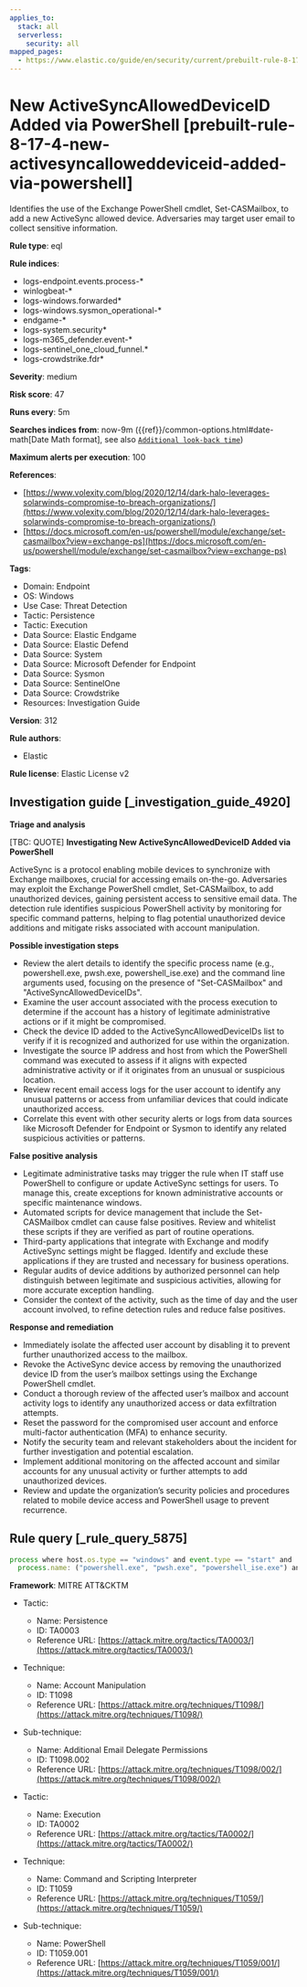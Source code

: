 ```yaml
---
applies_to:
  stack: all
  serverless:
    security: all
mapped_pages:
  - https://www.elastic.co/guide/en/security/current/prebuilt-rule-8-17-4-new-activesyncalloweddeviceid-added-via-powershell.html
---
```


# New ActiveSyncAllowedDeviceID Added via PowerShell [prebuilt-rule-8-17-4-new-activesyncalloweddeviceid-added-via-powershell]

Identifies the use of the Exchange PowerShell cmdlet, Set-CASMailbox, to add a new ActiveSync allowed device. Adversaries may target user email to collect sensitive information.

**Rule type**: eql

**Rule indices**:

* logs-endpoint.events.process-*
* winlogbeat-*
* logs-windows.forwarded*
* logs-windows.sysmon_operational-*
* endgame-*
* logs-system.security*
* logs-m365_defender.event-*
* logs-sentinel_one_cloud_funnel.*
* logs-crowdstrike.fdr*

**Severity**: medium

**Risk score**: 47

**Runs every**: 5m

**Searches indices from**: now-9m ({{ref}}/common-options.html#date-math[Date Math format], see also [`Additional look-back time`](docs-content://solutions/security/detect-and-alert/create-detection-rule.md#rule-schedule))

**Maximum alerts per execution**: 100

**References**:

* [https://www.volexity.com/blog/2020/12/14/dark-halo-leverages-solarwinds-compromise-to-breach-organizations/](https://www.volexity.com/blog/2020/12/14/dark-halo-leverages-solarwinds-compromise-to-breach-organizations/)
* [https://docs.microsoft.com/en-us/powershell/module/exchange/set-casmailbox?view=exchange-ps](https://docs.microsoft.com/en-us/powershell/module/exchange/set-casmailbox?view=exchange-ps)

**Tags**:

* Domain: Endpoint
* OS: Windows
* Use Case: Threat Detection
* Tactic: Persistence
* Tactic: Execution
* Data Source: Elastic Endgame
* Data Source: Elastic Defend
* Data Source: System
* Data Source: Microsoft Defender for Endpoint
* Data Source: Sysmon
* Data Source: SentinelOne
* Data Source: Crowdstrike
* Resources: Investigation Guide

**Version**: 312

**Rule authors**:

* Elastic

**Rule license**: Elastic License v2

## Investigation guide [_investigation_guide_4920]

**Triage and analysis**

[TBC: QUOTE]
**Investigating New ActiveSyncAllowedDeviceID Added via PowerShell**

ActiveSync is a protocol enabling mobile devices to synchronize with Exchange mailboxes, crucial for accessing emails on-the-go. Adversaries may exploit the Exchange PowerShell cmdlet, Set-CASMailbox, to add unauthorized devices, gaining persistent access to sensitive email data. The detection rule identifies suspicious PowerShell activity by monitoring for specific command patterns, helping to flag potential unauthorized device additions and mitigate risks associated with account manipulation.

**Possible investigation steps**

* Review the alert details to identify the specific process name (e.g., powershell.exe, pwsh.exe, powershell_ise.exe) and the command line arguments used, focusing on the presence of "Set-CASMailbox" and "ActiveSyncAllowedDeviceIDs".
* Examine the user account associated with the process execution to determine if the account has a history of legitimate administrative actions or if it might be compromised.
* Check the device ID added to the ActiveSyncAllowedDeviceIDs list to verify if it is recognized and authorized for use within the organization.
* Investigate the source IP address and host from which the PowerShell command was executed to assess if it aligns with expected administrative activity or if it originates from an unusual or suspicious location.
* Review recent email access logs for the user account to identify any unusual patterns or access from unfamiliar devices that could indicate unauthorized access.
* Correlate this event with other security alerts or logs from data sources like Microsoft Defender for Endpoint or Sysmon to identify any related suspicious activities or patterns.

**False positive analysis**

* Legitimate administrative tasks may trigger the rule when IT staff use PowerShell to configure or update ActiveSync settings for users. To manage this, create exceptions for known administrative accounts or specific maintenance windows.
* Automated scripts for device management that include the Set-CASMailbox cmdlet can cause false positives. Review and whitelist these scripts if they are verified as part of routine operations.
* Third-party applications that integrate with Exchange and modify ActiveSync settings might be flagged. Identify and exclude these applications if they are trusted and necessary for business operations.
* Regular audits of device additions by authorized personnel can help distinguish between legitimate and suspicious activities, allowing for more accurate exception handling.
* Consider the context of the activity, such as the time of day and the user account involved, to refine detection rules and reduce false positives.

**Response and remediation**

* Immediately isolate the affected user account by disabling it to prevent further unauthorized access to the mailbox.
* Revoke the ActiveSync device access by removing the unauthorized device ID from the user’s mailbox settings using the Exchange PowerShell cmdlet.
* Conduct a thorough review of the affected user’s mailbox and account activity logs to identify any unauthorized access or data exfiltration attempts.
* Reset the password for the compromised user account and enforce multi-factor authentication (MFA) to enhance security.
* Notify the security team and relevant stakeholders about the incident for further investigation and potential escalation.
* Implement additional monitoring on the affected account and similar accounts for any unusual activity or further attempts to add unauthorized devices.
* Review and update the organization’s security policies and procedures related to mobile device access and PowerShell usage to prevent recurrence.


## Rule query [_rule_query_5875]

```js
process where host.os.type == "windows" and event.type == "start" and
  process.name: ("powershell.exe", "pwsh.exe", "powershell_ise.exe") and process.args : "Set-CASMailbox*ActiveSyncAllowedDeviceIDs*"
```

**Framework**: MITRE ATT&CKTM

* Tactic:

    * Name: Persistence
    * ID: TA0003
    * Reference URL: [https://attack.mitre.org/tactics/TA0003/](https://attack.mitre.org/tactics/TA0003/)

* Technique:

    * Name: Account Manipulation
    * ID: T1098
    * Reference URL: [https://attack.mitre.org/techniques/T1098/](https://attack.mitre.org/techniques/T1098/)

* Sub-technique:

    * Name: Additional Email Delegate Permissions
    * ID: T1098.002
    * Reference URL: [https://attack.mitre.org/techniques/T1098/002/](https://attack.mitre.org/techniques/T1098/002/)

* Tactic:

    * Name: Execution
    * ID: TA0002
    * Reference URL: [https://attack.mitre.org/tactics/TA0002/](https://attack.mitre.org/tactics/TA0002/)

* Technique:

    * Name: Command and Scripting Interpreter
    * ID: T1059
    * Reference URL: [https://attack.mitre.org/techniques/T1059/](https://attack.mitre.org/techniques/T1059/)

* Sub-technique:

    * Name: PowerShell
    * ID: T1059.001
    * Reference URL: [https://attack.mitre.org/techniques/T1059/001/](https://attack.mitre.org/techniques/T1059/001/)



